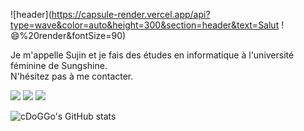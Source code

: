 ![header](https://capsule-render.vercel.app/api?type=wave&color=auto&height=300&section=header&text=Salut ! 😄%20render&fontSize=90)

Je m'appelle Sujin et je fais des études en informatique à l'université féminine de Sungshine.
</br>
N'hésitez pas à me contacter.



<img src="https://img.shields.io/badge/javascript-F7DF1E?style=flat-square&logo=JavaScript&logoColor=black"/> <img src="https://img.shields.io/badge/nodedotjs-339933?style=flat-square&logo=Node.js&logoColor=black"/> <img src="https://img.shields.io/badge/React-61DAFB?style=flat-square&logo=React&logoColor=black"/>


![cDoGGo's GitHub stats](https://github-readme-stats.vercel.app/api?username=kcdoggo&show_icons=true&theme=github_dark )

<!--
**kcdoggo/kcdoggo** is a ✨ _special_ ✨ repository because its `README.md` (this file) appears on your GitHub profile.

Here are some ideas to get you started:

- 🔭 I’m currently working on ...
- 🌱 I’m currently learning ...
- 👯 I’m looking to collaborate on ...
- 🤔 I’m looking for help with ...
- 💬 Ask me about ...
- 📫 How to reach me: ...
- 😄 Pronouns: ...
- ⚡ Fun fact: ...
-->

